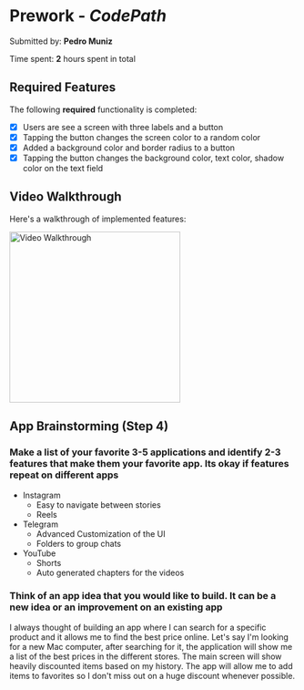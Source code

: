 # Prework - *CodePath*

Submitted by: **Pedro Muniz**

Time spent: **2** hours spent in total

## Required Features

The following **required** functionality is completed:

- [x] Users are see a screen with three labels and a button
- [x] Tapping the button changes the screen color to a random color
- [x] Added a background color and border radius to a button
- [x] Tapping the button changes the background color, text color, shadow color on the text field
 
## Video Walkthrough

Here's a walkthrough of implemented features:

<img src='https://github.com/pedroamuniz/iOS-app/assets/47755384/8c63d416-24ea-4858-93d4-20d98c35bcba' title='Video Walkthrough' width='300' alt='Video Walkthrough' />


## App Brainstorming (Step 4)

### Make a list of your favorite 3-5 applications and identify 2-3 features that make them your favorite app. Its okay if features repeat on different apps
- Instagram
	- Easy to navigate between stories
    - Reels
- Telegram
    - Advanced Customization of the UI
    - Folders to group chats
- YouTube 
    - Shorts
    - Auto generated chapters for the videos
    
### Think of an app idea that you would like to build. It can be a new idea or an improvement on an existing app
I always thought of building an app where I can search for a specific product and it allows me to find the best price online. Let's say I'm looking for a new Mac computer, after searching for it, the application will show me a list of the best prices in the different stores. The main screen will show heavily discounted items based on my history. The app will allow me to add items to favorites so I don't miss out on a huge discount whenever possible.
